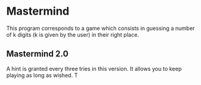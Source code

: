 # Mastermind
This program corresponds to a game which consists in guessing a number of k digits 
(k is given by the user) in their right place.

## Mastermind 2.0
A hint is granted every three tries in this version.
It allows you to keep playing as long as wished.
T
